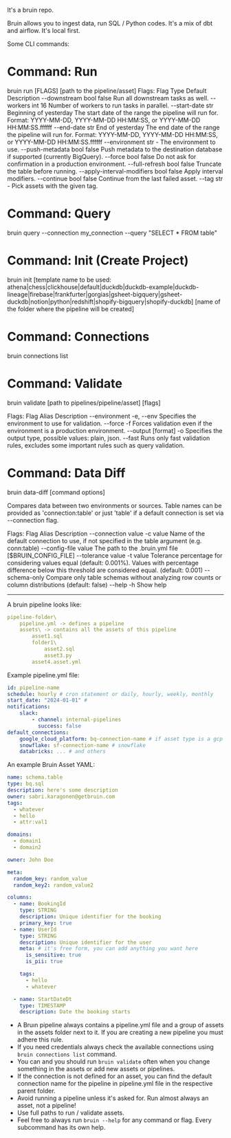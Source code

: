 



It's a bruin repo.

Bruin allows you to ingest data, run SQL / Python codes. It's a mix of dbt and airflow. It's local first.

Some CLI commands:

# Command: Run
bruin run [FLAGS] [path to the pipeline/asset]
Flags:
Flag	Type	Default	Description
--downstream	bool	false	Run all downstream tasks as well.
--workers	int	16	Number of workers to run tasks in parallel.
--start-date	str	Beginning of yesterday	The start date of the range the pipeline will run for. Format: YYYY-MM-DD, YYYY-MM-DD HH:MM:SS, or YYYY-MM-DD HH:MM:SS.ffffff
--end-date	str	End of yesterday	The end date of the range the pipeline will run for. Format: YYYY-MM-DD, YYYY-MM-DD HH:MM:SS, or YYYY-MM-DD HH:MM:SS.ffffff
--environment	str	-	The environment to use.
--push-metadata	bool	false	Push metadata to the destination database if supported (currently BigQuery).
--force	bool	false	Do not ask for confirmation in a production environment.
--full-refresh	bool	false	Truncate the table before running.
--apply-interval-modifiers	bool	false	Apply interval modifiers.
--continue	bool	false	Continue from the last failed asset.
--tag	str	-	Pick assets with the given tag.

# Command: Query
bruin query --connection my_connection --query "SELECT * FROM table"

# Command: Init (Create Project)
bruin init  [template name to be used: athena|chess|clickhouse|default|duckdb|duckdb-example|duckdb-lineage|firebase|frankfurter|gorgias|gsheet-bigquery|gsheet-duckdb|notion|python|redshift|shopify-bigquery|shopify-duckdb] [name of the folder where the pipeline will be created]

# Command: Connections
bruin connections list

# Command: Validate
bruin validate [path to pipelines/pipeline/asset] [flags]

Flags:
Flag	Alias	Description
--environment	-e, --env	Specifies the environment to use for validation.
--force	-f	Forces validation even if the environment is a production environment.
--output [format]	-o	Specifies the output type, possible values: plain, json.
--fast		Runs only fast validation rules, excludes some important rules such as query validation.

# Command: Data Diff
bruin data-diff [command options]

Compares data between two environments or sources. Table names can be provided as 'connection:table' or just 'table' if a default connection is set via --connection flag.

Flags:
Flag	Alias	Description
--connection value	-c value	Name of the default connection to use, if not specified in the table argument (e.g. conn:table)
--config-file value		The path to the .bruin.yml file [$BRUIN_CONFIG_FILE]
--tolerance value	-t value	Tolerance percentage for considering values equal (default: 0.001%). Values with percentage difference below this threshold are considered equal. (default: 0.001)
--schema-only		Compare only table schemas without analyzing row counts or column distributions (default: false)
--help	-h	Show help

------

A bruin pipeline looks like:
```yaml
pipeline-folder\
    pipeline.yml -> defines a pipeline
    assets\ -> contains all the assets of this pipeline
        asset1.sql
        folder1\
            asset2.sql
            asset3.py
        asset4.asset.yml
```

Example pipeline.yml file:
```yaml
id: pipeline-name
schedule: hourly # cron statement or daily, hourly, weekly, monthly
start_date: "2024-01-01" # 
notifications:
    slack:
        - channel: internal-pipelines
          success: false
default_connections:
    google_cloud_platform: bq-connection-name # if asset type is a gcp type, it uses this connection if not defined in the asset
    snowflake: sf-connection-name # snowflake
    databricks: ... # and others
```


An example Bruin Asset YAML:
```yaml
name: schema.table
type: bq.sql
description: here's some description
owner: sabri.karagonen@getbruin.com
tags:
  - whatever
  - hello
  - attr:val1

domains:
  - domain1
  - domain2

owner: John Doe

meta:
  random_key: random_value
  random_key2: random_value2

columns:
  - name: BookingId
    type: STRING
    description: Unique identifier for the booking
    primary_key: true
  - name: UserId
    type: STRING
    description: Unique identifier for the user
    meta: # it's free form, you can add anything you want here
      is_sensitive: true
      is_pii: true

    tags:
      - hello
      - whatever

  - name: StartDateDt
    type: TIMESTAMP
    description: Date the booking starts
```


* A Bruın pipeline always contains a pipeline.yml file and a group of assets in the assets folder next to it. If you are creating a new pipeline you must adhere this rule.
* If you need credentials always check the available connections using `bruin connections list` command.
* You can and you should run `bruin validate` often when you change something in the assets or add new assets or pipelines.
* If the connection is not defined for an asset, you can find the default connection name for the pipeline in pipeline.yml file in the respective parent folder.
* Avoid running a pipeline unless it's asked for. Run almost always an asset, not a pipeline!
* Use full paths to run / validate assets.
* Feel free to always run `bruin --help` for any command or flag. Every subcommand has its own help.
